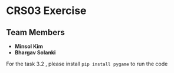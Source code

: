 # CRS03 Exercise

## Team Members
- **Minsol Kim**
- **Bhargav Solanki**


For the task 3.2 , please install ``` pip install pygame ``` to run the code
